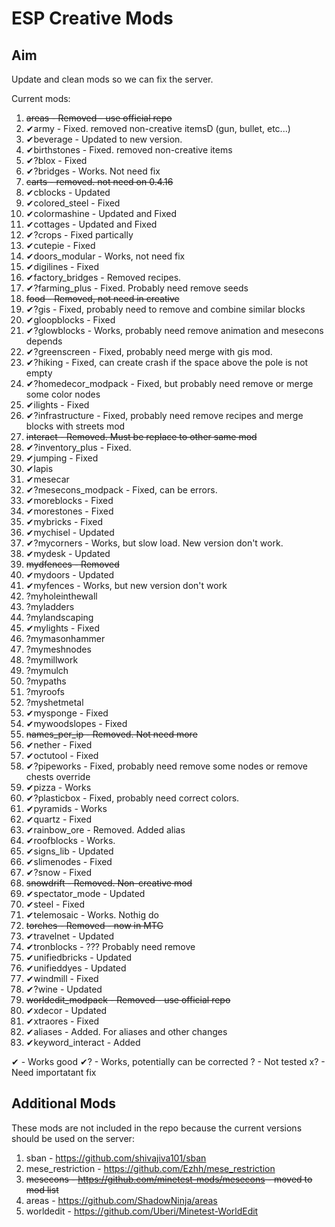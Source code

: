ESP Creative Mods
===

Aim
---
Update and clean mods so we can fix the server.

Current mods:
1. ~~areas - Removed - use official repo~~
2. ✔army - Fixed. removed non-creative itemsD (gun, bullet, etc...)
3. ✔beverage - Updated to new version.
4. ✔birthstones - Fixed. removed non-creative items
5. ✔?blox - Fixed
6. ✔?bridges - Works. Not need fix
7. ~~carts - removed. not need on 0.4.16~~
8. ✔cblocks - Updated
9. ✔colored_steel - Fixed
10. ✔colormashine - Updated and Fixed
11. ✔cottages - Updated and Fixed
12. ✔?crops - Fixed partically
13. ✔cutepie - Fixed
14. ✔doors_modular - Works, not need fix
15. ✔digilines - Fixed
16. ✔factory_bridges - Removed recipes.
17. ✔?farming_plus - Fixed. Probably need remove seeds
18. ~~food - Removed, not need in creative~~
19. ✔?gis - Fixed, probably need to remove and combine similar blocks
20. ✔gloopblocks - Fixed
21. ✔?glowblocks - Works, probably need remove animation and mesecons depends
22. ✔?greenscreen - Fixed, probably need merge with gis mod.
23. ✔?hiking - Fixed, can create crash if the space above the pole is not empty
24. ✔?homedecor_modpack - Fixed, but probably need remove or merge some color nodes
25. ✔ilights - Fixed
26. ✔?infrastructure - Fixed, probably need remove recipes and merge blocks with streets mod
27. ~~interact - Removed. Must be replace to other same mod~~
28. ✔?inventory_plus - Fixed.
29. ✔jumping - Fixed
30. ✔lapis
31. ✔mesecar
32. ✔?mesecons_modpack - Fixed, can be errors.
33. ✔moreblocks - Fixed
34. ✔morestones - Fixed
35. ✔mybricks - Fixed
36. ✔mychisel - Updated
37. ✔?mycorners - Works, but slow load. New version don't work.
38. ✔mydesk - Updated
39. ~~mydfences - Removed~~
40. ✔mydoors - Updated
41. ✔myfences - Works, but new version don't work
42. ?myholeinthewall
43. ?myladders
44. ?mylandscaping
45. ✔mylights - Fixed
46. ?mymasonhammer
47. ?mymeshnodes
48. ?mymillwork
49. ?mymulch
50. ?mypaths
51. ?myroofs
52. ?myshetmetal
53. ✔mysponge - Fixed
54. ✔mywoodslopes - Fixed
55. ~~names_per_ip - Removed. Not need more~~
56. ✔nether - Fixed
57. ✔octutool - Fixed
58. ✔?pipeworks - Fixed, probably need remove some nodes or remove chests override
59. ✔pizza - Works
60. ✔?plasticbox - Fixed, probably need correct colors.
61. ✔pyramids - Works
62. ✔quartz - Fixed
63. ✔rainbow_ore - Removed. Added alias
64. ✔roofblocks - Works.
65. ✔signs_lib - Updated
66. ✔slimenodes - Fixed
67. ✔?snow - Fixed
68. ~~snowdrift - Removed. Non-creative mod~~
69. ✔spectator_mode - Updated
70. ✔steel - Fixed
71. ✔telemosaic - Works. Nothig do
72. ~~torches - Removed - now in MTG~~
73. ✔travelnet - Updated
74. ✔tronblocks - ??? Probably need remove
75. ✔unifiedbricks - Updated
76. ✔unifieddyes - Updated
77. ✔windmill - Fixed
78. ✔?wine - Updated
79. ~~worldedit_modpack - Removed - use official repo~~
80. ✔xdecor - Updated
81. ✔xtraores - Fixed
82. ✔aliases - Added. For aliases and other changes
83. ✔keyword_interact - Added

✔ - Works good
✔? - Works, potentially can be corrected
? - Not tested
x? - Need importatant fix

Additional Mods
---
These mods are not included in the repo because the current versions should be used on the server:

1. sban - https://github.com/shivajiva101/sban
2. mese_restriction - https://github.com/Ezhh/mese_restriction
3. ~~mesecons - https://github.com/minetest-mods/mesecons - moved to mod list~~
4. areas - https://github.com/ShadowNinja/areas
5. worldedit - https://github.com/Uberi/Minetest-WorldEdit
